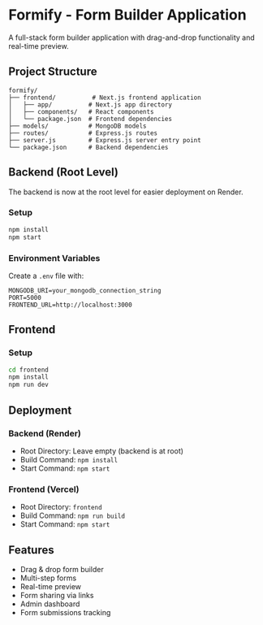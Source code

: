 # Formify - Form Builder Application

A full-stack form builder application with drag-and-drop functionality and real-time preview.

## Project Structure

```
formify/
├── frontend/          # Next.js frontend application
│   ├── app/          # Next.js app directory
│   ├── components/   # React components
│   └── package.json  # Frontend dependencies
├── models/           # MongoDB models
├── routes/           # Express.js routes
├── server.js         # Express.js server entry point
└── package.json      # Backend dependencies
```

## Backend (Root Level)

The backend is now at the root level for easier deployment on Render.

### Setup
```bash
npm install
npm start
```

### Environment Variables
Create a `.env` file with:
```
MONGODB_URI=your_mongodb_connection_string
PORT=5000
FRONTEND_URL=http://localhost:3000
```

## Frontend

### Setup
```bash
cd frontend
npm install
npm run dev
```

## Deployment

### Backend (Render)
- Root Directory: Leave empty (backend is at root)
- Build Command: `npm install`
- Start Command: `npm start`

### Frontend (Vercel)
- Root Directory: `frontend`
- Build Command: `npm run build`
- Start Command: `npm start`

## Features

- Drag & drop form builder
- Multi-step forms
- Real-time preview
- Form sharing via links
- Admin dashboard
- Form submissions tracking